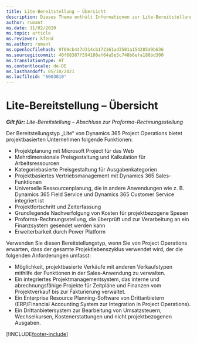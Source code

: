 ```yaml
---
title: Lite-Bereitstellung – Übersicht
description: Dieses Thema enthält Informationen zur Lite-Bereitstellung von Dynamics 365 Project Operations.
author: rumant
ms.date: 11/02/2020
ms.topic: article
ms.reviewer: kfend
ms.author: rumant
ms.openlocfilehash: 9f09cb447d314cb172161ad3501a154285d9b636
ms.sourcegitcommit: 40f68387f594180af64a5e5c748b6efa188bd300
ms.translationtype: HT
ms.contentlocale: de-DE
ms.lasthandoff: 05/10/2021
ms.locfileid: "6003810"
---
```

# <a name="lite-deployment-overview"></a>Lite-Bereitstellung – Übersicht

_**Gilt für:** Lite-Bereitstellung – Abschluss zur Proforma-Rechnungsstellung_

Der Bereitstellungstyp „Lite“ von Dynamics 365 Project Operations bietet projektbasierten Unternehmen folgende Funktionen:

- Projektplanung mit Microsoft Project für das Web
- Mehrdimensionale Preisgestaltung und Kalkulation für Arbeitsressourcen
- Kategoriebasierte Preisgestaltung für Ausgabenkategorien
- Projektbasiertes Vertriebsmanagement mit Dynamics 365 Sales-Funktionen
- Universelle Ressourcenplanung, die in andere Anwendungen wie z. B. Dynamics 365 Field Service und Dynamics 365 Customer Service integriert ist
- Projektfortschritt und Zeiterfassung
- Grundlegende Nachverfolgung von Kosten für projektbezogene Spesen
- Proforma-Rechnungsstellung, die überprüft und zur Verarbeitung an ein Finanzsystem gesendet werden kann
- Erweiterbarkeit durch Power Platform

Verwenden Sie diesen Bereitstellungstyp, wenn Sie von Project Operations erwarten, dass der gesamte Projektlebenszyklus verwendet wird, der die folgenden Anforderungen umfasst:

- Möglichkeit, projektbasierte Verkäufe mit anderen Verkaufstypen mithilfe der Funktionen in der Sales-Anwendung zu verwalten.
- Ein integriertes Projektmanagementsystem, das interne und abrechnungsfähige Projekte für Zeitpläne und Finanzen vom Projektverkauf bis zur Fakturierung verwaltet.
- Ein Enterprise Resource Planning-Software von Drittanbietern (ERP/Financial Accounting System zur Integration in Project Operations).
- Ein Drittanbietersystem zur Bearbeitung von Umsatzsteuern, Wechselkursen, Kostenerstattungen und nicht projektbezogenen Ausgaben.


[!INCLUDE[footer-include](../includes/footer-banner.md)]